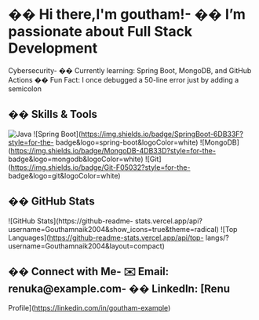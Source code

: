 # �� Hi there,I'm goutham!- �� I’m passionate about Full Stack Development
Cybersecurity- �� Currently learning: Spring Boot, MongoDB, and GitHub Actions
�� Fun Fact: I once debugged a 50-line error just by adding a semicolon
## ��️ Skills &amp; Tools
![Java](https://img.shields.io/badge/Java?style=flat&logo=appveyor&logoColor=red&logoSize=auto&label=healthiness&labelColor=abcdef&color=fedrdsa&cacheSeconds=3500
)
![Spring Boot](https://img.shields.io/badge/SpringBoot-6DB33F?style=for-the-
badge&amp;logo=spring-boot&amp;logoColor=white)
![MongoDB](https://img.shields.io/badge/MongoDB-4DB33D?style=for-the-
badge&amp;logo=mongodb&amp;logoColor=white)
![Git](https://img.shields.io/badge/Git-F05032?style=for-the-
badge&amp;logo=git&amp;logoColor=white)
## �� GitHub Stats
![GitHub Stats](https://github-readme-
stats.vercel.app/api?username=Gouthamnaik2004&amp;show_icons=true&amp;theme=radical)
![Top Languages](https://github-readme-stats.vercel.app/api/top-
langs/?username=Gouthamnaik2004&amp;layout=compact)
## �� Connect with Me- ✉️ Email: renuka@example.com- �� LinkedIn: [Renu
Profile](https://linkedin.com/in/goutham-example)
